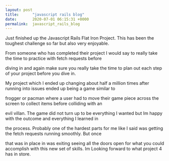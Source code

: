 ```yaml
---
layout: post
title:      "javascript rails blog"
date:       2020-07-01 06:15:31 +0000
permalink:  javascript_rails_blog
---
```



Just finished up the Javascript Rails Flat Iron Project. This has been the toughest challenge so far but also very enjoyable. 

From someone who has completed their project I would say to really take the time to practice with fetch requests before

diving in and again make sure you really take the time to plan out each step of your project before you dive in. 

My project which I ended up changing about half a million times after running into issues ended up being a game similar to

frogger or pacman where a user had to move their game piece across the screen to collect items before colliding with an 

evil villan. The game did not turn up to be everything I wanted but Im happy with the outcome and everything I learned in 

the process. Probably one of the hardest parts for me like I said was getting the fetch requests running smoothly. But once

that was in place in was exiting seeing all the doors open for what you could accomplish with this new set of skills. Im Looking forward to what project 4 has in store. 

